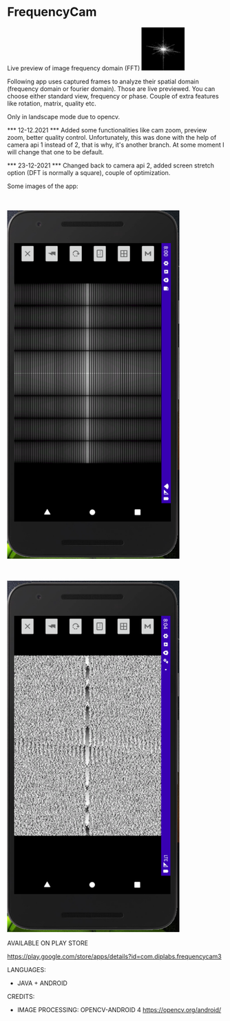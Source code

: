 # FrequencyCam
Live preview of image frequency domain (FFT)
<img src="fficon.png" width="100" />

Following app uses captured frames to analyze their spatial domain (frequency domain or fourier domain). Those are live previewed.
You can choose either standard view, frequency or phase. Couple of extra features like rotation, matrix, quality etc.

Only in landscape mode due to opencv.


*** 12-12.2021 ***
Added some functionalities like cam zoom, preview zoom, better quality control. Unfortunately, this was done with the help of camera api 1 instead of 2, that is why, it's another branch. At some moment I will change that one to be default.

*** 23-12-2021 ***
Changed back to camera api 2, added screen stretch option (DFT is normally a square), couple of optimization.


Some images of the app:


<BR><BR>
<img src="freq1.PNG" width="400" />

  <BR><BR>
<img src="freq2.PNG" width="400" />

 
  AVAILABLE ON PLAY STORE
 
https://play.google.com/store/apps/details?id=com.diplabs.frequencycam3


LANGUAGES:
* JAVA + ANDROID
   
CREDITS:
* IMAGE PROCESSING: OPENCV-ANDROID 4  https://opencv.org/android/
